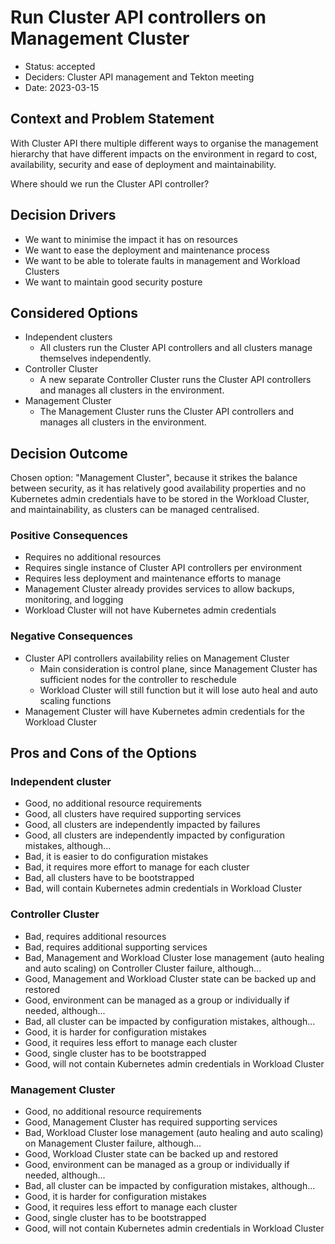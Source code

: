 # Run Cluster API controllers on Management Cluster

- Status: accepted
- Deciders: Cluster API management and Tekton meeting
- Date: 2023-03-15

## Context and Problem Statement

With Cluster API there multiple different ways to organise the management hierarchy that have different impacts on the environment in regard to cost, availability, security and ease of deployment and maintainability.

Where should we run the Cluster API controller?

## Decision Drivers <!-- optional -->

- We want to minimise the impact it has on resources
- We want to ease the deployment and maintenance process
- We want to be able to tolerate faults in management and Workload Clusters
- We want to maintain good security posture

## Considered Options

- Independent clusters
  - All clusters run the Cluster API controllers and all clusters manage themselves independently.
- Controller Cluster
  - A new separate Controller Cluster runs the Cluster API controllers and manages all clusters in the environment.
- Management Cluster
  - The Management Cluster runs the Cluster API controllers and manages all clusters in the environment.

## Decision Outcome

Chosen option: "Management Cluster", because it strikes the balance between security, as it has relatively good availability properties and no Kubernetes admin credentials have to be stored in the Workload Cluster, and maintainability, as clusters can be managed centralised.

### Positive Consequences <!-- optional -->

- Requires no additional resources
- Requires single instance of Cluster API controllers per environment
- Requires less deployment and maintenance efforts to manage
- Management Cluster already provides services to allow backups, monitoring, and logging
- Workload Cluster will not have Kubernetes admin credentials

### Negative Consequences <!-- optional -->

- Cluster API controllers availability relies on Management Cluster
  - Main consideration is control plane, since Management Cluster has sufficient nodes for the controller to reschedule
  - Workload Cluster will still function but it will lose auto heal and auto scaling functions
- Management Cluster will have Kubernetes admin credentials for the Workload Cluster

## Pros and Cons of the Options <!-- optional -->

### Independent cluster

- Good, no additional resource requirements
- Good, all clusters have required supporting services
- Good, all clusters are independently impacted by failures
- Good, all clusters are independently impacted by configuration mistakes, although...
- Bad, it is easier to do configuration mistakes
- Bad, it requires more effort to manage for each cluster
- Bad, all clusters have to be bootstrapped
- Bad, will contain Kubernetes admin credentials in Workload Cluster

### Controller Cluster

- Bad, requires additional resources
- Bad, requires additional supporting services
- Bad, Management and Workload Cluster lose management (auto healing and auto scaling) on Controller Cluster failure, although...
- Good, Management and Workload Cluster state can be backed up and restored
- Good, environment can be managed as a group or individually if needed, although...
- Bad, all cluster can be impacted by configuration mistakes, although...
- Good, it is harder for configuration mistakes
- Good, it requires less effort to manage each cluster
- Good, single cluster has to be bootstrapped
- Good, will not contain Kubernetes admin credentials in Workload Cluster

### Management Cluster

- Good, no additional resource requirements
- Good, Management Cluster has required supporting services
- Bad, Workload Cluster lose management (auto healing and auto scaling) on Management Cluster failure, although...
- Good, Workload Cluster state can be backed up and restored
- Good, environment can be managed as a group or individually if needed, although...
- Bad, all cluster can be impacted by configuration mistakes, although...
- Good, it is harder for configuration mistakes
- Good, it requires less effort to manage each cluster
- Good, single cluster has to be bootstrapped
- Good, will not contain Kubernetes admin credentials in Workload Cluster
